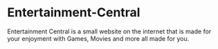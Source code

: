 # Entertainment-Central
Entertainment Central is a small website on the internet that is made for your enjoyment with Games, Movies and more all made for you.
